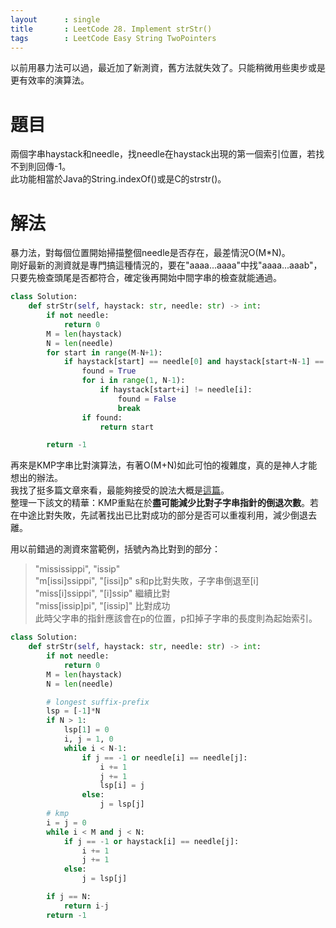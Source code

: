 ```yaml
---
layout      : single
title       : LeetCode 28. Implement strStr()
tags 		: LeetCode Easy String TwoPointers
---
```

以前用暴力法可以過，最近加了新測資，舊方法就失效了。只能稍微用些奧步或是更有效率的演算法。

# 題目
兩個字串haystack和needle，找needle在haystack出現的第一個索引位置，若找不到則回傳-1。  
此功能相當於Java的String.indexOf()或是C的strstr()。

# 解法
暴力法，對每個位置開始掃描整個needle是否存在，最差情況O(M*N)。  
剛好最新的測資就是專門搞這種情況的，要在"aaaa...aaaa"中找"aaaa...aaab"，只要先檢查頭尾是否都符合，確定後再開始中間字串的檢查就能通過。  

```python
class Solution:
    def strStr(self, haystack: str, needle: str) -> int:
        if not needle:
            return 0
        M = len(haystack)
        N = len(needle)
        for start in range(M-N+1):
            if haystack[start] == needle[0] and haystack[start+N-1] == needle[-1]:
                found = True
                for i in range(1, N-1):
                    if haystack[start+i] != needle[i]:
                        found = False
                        break
                if found:
                    return start

        return -1

```

再來是KMP字串比對演算法，有著O(M+N)如此可怕的複雜度，真的是神人才能想出的辦法。  
我找了挺多篇文章來看，最能夠接受的說法大概是[這篇](https://blog.csdn.net/your_answer/article/details/79619406?spm=1001.2014.3001.5501)。  
整理一下該文的精華：KMP重點在於**盡可能減少比對子字串指針的倒退次數**。若在中途比對失敗，先試著找出已比對成功的部分是否可以重複利用，減少倒退去離。  

用以前錯過的測資來當範例，括號內為比對到的部分：  
> "mississippi", "issip"  
> "m[issi]ssippi", "[issi]p"  s和p比對失敗，子字串倒退至[i]  
> "miss[i]ssippi", "[i]ssip"  繼續比對  
> "miss[issip]pi", "[issip]"  比對成功  
>  此時父字串的指針應該會在p的位置，p扣掉子字串的長度則為起始索引。

```python
class Solution:
    def strStr(self, haystack: str, needle: str) -> int:
        if not needle:
            return 0
        M = len(haystack)
        N = len(needle)

        # longest suffix-prefix
        lsp = [-1]*N
        if N > 1:
            lsp[1] = 0
            i, j = 1, 0
            while i < N-1:
                if j == -1 or needle[i] == needle[j]:
                    i += 1
                    j += 1
                    lsp[i] = j
                else:
                    j = lsp[j]
        # kmp
        i = j = 0
        while i < M and j < N:
            if j == -1 or haystack[i] == needle[j]:
                i += 1
                j += 1
            else:
                j = lsp[j]

        if j == N:
            return i-j
        return -1
```
